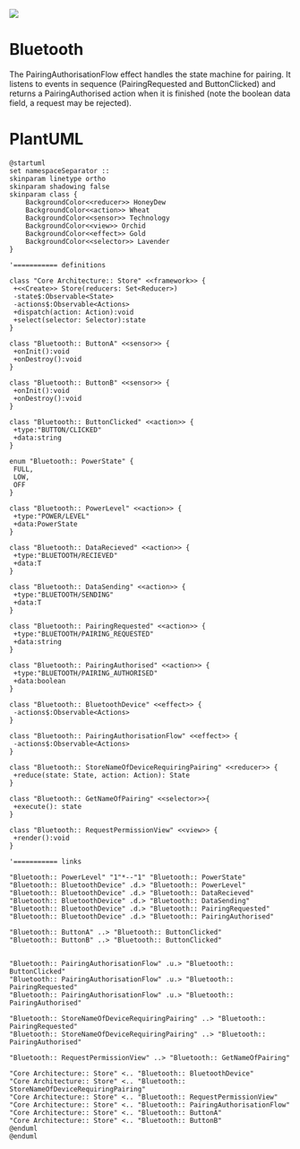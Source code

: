 ![](http://www.plantuml.com/plantuml/png/hLPVJ_is57ttfx2gIIlZHz5Uempz-YU5Qb7JfIayJYQv9LPJczbEkmhntNTDkb1Gt129F8GallUSUuzz3_sf3LEct1P4Ww62RK4_inIMyCmKCr9HpoDwmuLztTA22p27Pw1IcLoUBEYSPNBFnHDTiqB3oKfQCAtf2w5uZLYwULAo5DbO5bBvleAiJ47TtD0xAU0mWNrp74iDbmB37d9WfZb6Wz3IGYMGvWA_FHsQ0tSSzXWMgJJdMNC8hDUG6WowbKNceYimv8qmP3iG6IZoIiYlVxnVD8Cr5zoMhWcfXEYDfG8wjDm6yqi5daUNY0CzwljhL0psKcqG5IMxzFsn0cO0NsqCz8-2QSm1uyT7-Iu8lT86utxneaSDQiSU2_2NncRYKgMU_h0uhBxXycN6SSjDclUhE8zMQnVUJbfzBgjE-_ytRAchfmlFaW9vhPiR5IKOAKsEJOrAOwGOshRghR4zIJ53JVerl1GJq4R9m_7JMRZHzyAD2vvk8BEWLVD7K7l6lTvebIJH_7eSpiP_1fEUbOePvY4w7dIB2wBSVeHTo3qeAppqBD1q5OO_20sZ1xn7qsbpCLLM23ie79KieeSWlWw3-o2iotYdSg1EC2g6bCFEtM6u2f8eIkwkus0yG_ZtBfCpg4iG6KhG2heCvfFP_BOLSy6ubJI6VqhSkozKknZEOWJ-Emx-MWNBf75pt3p3qkHISTs1QBXAxg9ujZnXUfIo02OSLFNp17Oy1KjKcyfBoqn-hNfcWwU5t7y3TkKkSxQ5Q5qLRFVYZUx8YYIrMrTILMzzQm5W0V3F3_hPGkYv0teBfgAiEKvjrNB0lv2M1le8TCvgZWTd0MhBjKRYUmueIsNrTRdMecjJ-EJK1HSRz6ZdLFP-x_rsTOLtvxYJyzi_o0Othg7lddiwsfspJqUuGx9ZLZiWEAUGaER_70ERwdRjfgnHUnOXNnohGTdEtnt7BM9tABUQdKPxqAc-xf3kEjk7685QN8EGip-g1eFppjmjkxNrJdYEhZjYE8vBHvXwxBfdsR4ZFq5avRRu3m00)

# Bluetooth

The PairingAuthorisationFlow effect handles the state machine for pairing. It listens to events in sequence (PairingRequested and ButtonClicked) and returns a PairingAuthorised action when it is finished (note the boolean data field, a request may be rejected).

# PlantUML
```plantuml
@startuml
set namespaceSeparator ::
skinparam linetype ortho
skinparam shadowing false
skinparam class {
    BackgroundColor<<reducer>> HoneyDew
    BackgroundColor<<action>> Wheat
    BackgroundColor<<sensor>> Technology
    BackgroundColor<<view>> Orchid
    BackgroundColor<<effect>> Gold
    BackgroundColor<<selector>> Lavender
}

'=========== definitions

class "Core Architecture:: Store" <<framework>> {
 +<<Create>> Store(reducers: Set<Reducer>)
 -state$:Observable<State>
 -actions$:Observable<Actions>
 +dispatch(action: Action):void
 +select(selector: Selector):state
}

class "Bluetooth:: ButtonA" <<sensor>> {
 +onInit():void
 +onDestroy():void
}

class "Bluetooth:: ButtonB" <<sensor>> {
 +onInit():void
 +onDestroy():void
}

class "Bluetooth:: ButtonClicked" <<action>> {
 +type:"BUTTON/CLICKED"
 +data:string
}

enum "Bluetooth:: PowerState" {
 FULL,
 LOW,
 OFF
}

class "Bluetooth:: PowerLevel" <<action>> {
 +type:"POWER/LEVEL"
 +data:PowerState
}

class "Bluetooth:: DataRecieved" <<action>> {
 +type:"BLUETOOTH/RECIEVED"
 +data:T
}

class "Bluetooth:: DataSending" <<action>> {
 +type:"BLUETOOTH/SENDING"
 +data:T
}

class "Bluetooth:: PairingRequested" <<action>> {
 +type:"BLUETOOTH/PAIRING_REQUESTED"
 +data:string
}

class "Bluetooth:: PairingAuthorised" <<action>> {
 +type:"BLUETOOTH/PAIRING_AUTHORISED"
 +data:boolean
}

class "Bluetooth:: BluetoothDevice" <<effect>> {
 -actions$:Observable<Actions>
}

class "Bluetooth:: PairingAuthorisationFlow" <<effect>> {
 -actions$:Observable<Actions>
}

class "Bluetooth:: StoreNameOfDeviceRequiringPairing" <<reducer>> {
 +reduce(state: State, action: Action): State
}

class "Bluetooth:: GetNameOfPairing" <<selector>>{
 +execute(): state
}

class "Bluetooth:: RequestPermissionView" <<view>> {
 +render():void
}

'=========== links

"Bluetooth:: PowerLevel" "1"*--"1" "Bluetooth:: PowerState"
"Bluetooth:: BluetoothDevice" .d.> "Bluetooth:: PowerLevel"
"Bluetooth:: BluetoothDevice" .d.> "Bluetooth:: DataRecieved"
"Bluetooth:: BluetoothDevice" .d.> "Bluetooth:: DataSending"
"Bluetooth:: BluetoothDevice" .d.> "Bluetooth:: PairingRequested"
"Bluetooth:: BluetoothDevice" .d.> "Bluetooth:: PairingAuthorised"

"Bluetooth:: ButtonA" ..> "Bluetooth:: ButtonClicked"
"Bluetooth:: ButtonB" ..> "Bluetooth:: ButtonClicked"


"Bluetooth:: PairingAuthorisationFlow" .u.> "Bluetooth:: ButtonClicked"
"Bluetooth:: PairingAuthorisationFlow" .u.> "Bluetooth:: PairingRequested"
"Bluetooth:: PairingAuthorisationFlow" .u.> "Bluetooth:: PairingAuthorised"

"Bluetooth:: StoreNameOfDeviceRequiringPairing" ..> "Bluetooth:: PairingRequested"
"Bluetooth:: StoreNameOfDeviceRequiringPairing" ..> "Bluetooth:: PairingAuthorised"

"Bluetooth:: RequestPermissionView" ..> "Bluetooth:: GetNameOfPairing"

"Core Architecture:: Store" <.. "Bluetooth:: BluetoothDevice"
"Core Architecture:: Store" <.. "Bluetooth:: StoreNameOfDeviceRequiringPairing"
"Core Architecture:: Store" <.. "Bluetooth:: RequestPermissionView"
"Core Architecture:: Store" <.. "Bluetooth:: PairingAuthorisationFlow"
"Core Architecture:: Store" <.. "Bluetooth:: ButtonA"
"Core Architecture:: Store" <.. "Bluetooth:: ButtonB"
@enduml
@enduml
```
